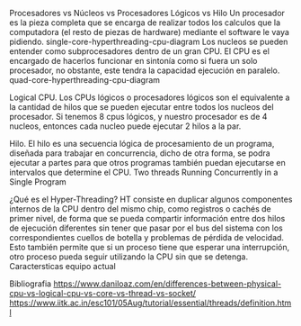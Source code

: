 Procesadores vs Núcleos vs Procesadores Lógicos vs Hilo
Un procesador es la pieza completa que se encarga de realizar todos los calculos que la computadora (el resto de piezas de hardware) mediante el software le vaya pidiendo.
single-core-hyperthreading-cpu-diagram
Los nucleos se pueden entender como subprocesadores dentro de un gran CPU. El CPU es el encargado de hacerlos funcionar en sintonía como si fuera un solo procesador, no obstante, este tendra la capacidad ejecución en paralelo.
quad-core-hyperthreading-cpu-diagram

Logical CPU. Los CPUs lógicos o procesadores lógicos son el equivalente a la cantidad de hilos que se pueden ejecutar entre todos los nucleos del procesador. Si tenemos 8 cpus lógicos, y nuestro procesador es de 4 nucleos, entonces cada nucleo puede ejecutar 2 hilos a la par.


Hilo. El hilo es una secuencia lógica de procesamiento de un programa, diseñada para trabajar en concurrencia, dicho de otra forma, se podra ejecutar a partes para que otros programas también puedan ejecutarse en intervalos que determine el CPU.
Two threads Running Concurrently in a Single Program

¿Qué es el Hyper-Threading?
HT consiste en duplicar algunos componentes internos de la CPU dentro del mismo chip, como registros o cachés de primer nivel, de forma que se pueda compartir información entre dos hilos de ejecución diferentes sin tener que pasar por el bus del sistema con los correspondientes cuellos de botella y problemas de pérdida de velocidad. Esto también permite que si un proceso tiene que esperar una interrupción, otro proceso pueda seguir utilizando la CPU sin que se detenga.
Caractersticas equipo actual


Bibliografia
https://www.daniloaz.com/en/differences-between-physical-cpu-vs-logical-cpu-vs-core-vs-thread-vs-socket/
https://www.iitk.ac.in/esc101/05Aug/tutorial/essential/threads/definition.html